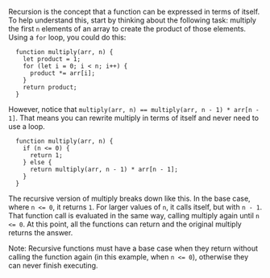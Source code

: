 Recursion is the concept that a function can be expressed in terms of itself. To help understand this, start by thinking about the
following task: multiply the first `n` elements of an array to create the product of those elements. Using a `for` loop, you could do
this:

```
  function multiply(arr, n) {
    let product = 1;
    for (let i = 0; i < n; i++) {
      product *= arr[i];
    }
    return product;
  }
```

However, notice that `multiply(arr, n) == multiply(arr, n - 1) * arr[n - 1]`. That means you can rewrite multiply in terms of itself
and never need to use a loop.

```
  function multiply(arr, n) {
    if (n <= 0) {
      return 1;
    } else {
      return multiply(arr, n - 1) * arr[n - 1];
    }
  }
```

The recursive version of multiply breaks down like this. In the base case, where `n <= 0`, it returns `1`. For larger values of `n`, it
calls itself, but with `n - 1`. That function call is evaluated in the same way, calling multiply again until `n <= 0`. At this point,
all the functions can return and the original multiply returns the answer.

Note: Recursive functions must have a base case when they return without calling the function again (in this example, when `n <= 0`),
otherwise they can never finish executing.
